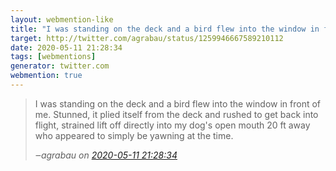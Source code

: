 ```yaml
---
layout: webmention-like
title: "I was standing on the deck and a bird flew into the window in front of me. Stunned, it plied itself from the deck and rushed to get back into flight, strained lift off directly into my dog&#x27;s open mouth 20 ft away who appeared to simply be yawning at the time."
target: http://twitter.com/agrabau/status/1259946667589210112
date: 2020-05-11 21:28:34
tags: [webmentions]
generator: twitter.com
webmention: true
---
```




<blockquote class="external-citation">
  <p>
    I was standing on the deck and a bird flew into the window in front of me. Stunned, it plied itself from the deck and rushed to get back into flight, strained lift off directly into my dog&#x27;s open mouth 20 ft away who appeared to simply be yawning at the time.
  </p>
  <cite>‒<span class="p-author p-name">agrabau</span>
    on
    <a href="http://twitter.com/agrabau/status/1259946667589210112" rel="external nofollow" target="_blank">2020-05-11 21:28:34</a>
  </cite>
</blockquote>



